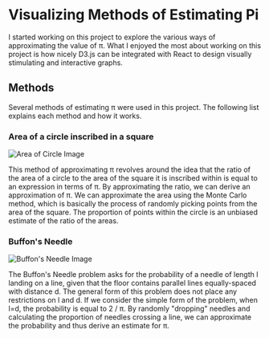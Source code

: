 # Visualizing Methods of Estimating Pi

I started working on this project to explore the various ways of approximating the value of π. What I enjoyed the most about working on this project is how nicely D3.js can be integrated with React to design visually stimulating and interactive graphs.

## Methods
Several methods of estimating π were used in this project. The following list explains each method and how it works.

### Area of a circle inscribed in a square

![Area of Circle Image](http://www.aazzam.com/projects/pi-estimator/c.png)

This method of approximating π revolves around the idea that the ratio of the area of a circle to the area of the square it is inscribed within is equal to an expression in terms of π. By approximating the ratio, we can derive an approximation of π. We can approximate the area using the Monte Carlo method, which is basically the process of randomly picking points from the area of the square. The proportion of points within the circle is an unbiased estimate of the ratio of the areas.

### Buffon's Needle

![Buffon's Needle Image](http://www.aazzam.com/projects/pi-estimator/bn.png)

The Buffon's Needle problem asks for the probability of a needle of length l landing on a line, given that the floor contains parallel lines equally-spaced with distance d. The general form of this problem does not place any restrictions on l and d. If we consider the simple form of the problem, when l=d, the probability is equal to 2  /  π. By randomly "dropping" needles and calculating the proportion of needles crossing a line, we can approximate the probability and thus derive an estimate for π.
